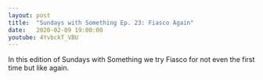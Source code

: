 ```yaml
---
layout: post
title:  "Sundays with Something Ep. 23: Fiasco Again"
date:   2020-02-09 19:00:00
youtube: 4YvbckT_VBU
---
```


In this edition of Sundays with Something we try Fiasco for not even the first time but like again.